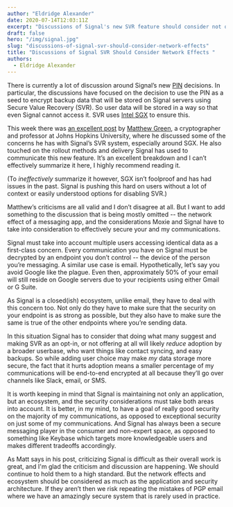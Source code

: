 ```yaml
---
author: "Eldridge Alexander"
date: 2020-07-14T12:03:11Z
excerpt: "Discussions of Signal's new SVR feature should consider not only the Signal app, but the Signal ecosystem as well."
draft: false
hero: "/img/signal.jpg"
slug: "discussions-of-signal-svr-should-consider-network-effects"
title: "Discussions of Signal SVR Should Consider Network Effects "
authors:
  - Eldridge Alexander
---
```


There is currently a lot of discussion around Signal’s new [PIN](https://signal.org/blog/signal-pins/) decisions. In particular, the discussions have focused on the decision to use the PIN as a seed to encrypt backup data that will be stored on Signal servers using Secure Value Recovery (SVR). So user data will be stored in a way so that even Signal cannot access it. SVR uses [Intel SGX](https://en.wikipedia.org/wiki/Software_Guard_Extensions) to ensure this.

This week there was [an excellent post](https://blog.cryptographyengineering.com/2020/07/10/a-few-thoughts-about-signals-secure-value-recovery/) by [Matthew Green](https://twitter.com/matthew_d_green), a cryptographer and professor at Johns Hopkins University, where he discussed some of the concerns he has with Signal’s SVR system, especially around SGX. He also touched on the rollout methods and delivery Signal has used to communicate this new feature. It’s an excellent breakdown and I can’t effectively summarize it here, I highly recommend reading it.

(To *ineffectively* summarize it however, SGX isn’t foolproof and has had issues in the past. Signal is pushing this hard on users without a lot of context or easily understood options for disabling SVR.)

Matthew’s criticisms are all valid and I don’t disagree at all. But I want to add something to the discussion that is being mostly omitted -- the network effect of a messaging app, and the considerations Moxie and Signal have to take into consideration to effectively secure your and my communications.

Signal must take into account multiple users accessing identical data as a first-class concern. Every communication you have on Signal must be decrypted by an endpoint you don’t control -- the device of the person you’re messaging. A similar use case is email. Hypothetically, let’s say you avoid Google like the plague. Even then, approximately 50% of your email will still reside on Google servers due to your recipients using either Gmail or G Suite.

As Signal is a closed(ish) ecosystem, unlike email, they have to deal with this concern too. Not only do they have to make sure that the security on your endpoint is as strong as possible, but they also have to make sure the same is true of the other endpoints where you’re sending data.

In this situation Signal has to consider that doing what many suggest and making SVR as an opt-in, or not offering at all will likely *reduce* adoption by a broader userbase, who want things like contact syncing, and easy backups. So while adding user choice may make *my* data storage more secure, the fact that it hurts adoption means a smaller percentage of my communications will be end-to-end encrypted at all because they’ll go over channels like Slack, email, or SMS.

It is worth keeping in mind that Signal is maintaining not only an application, but an ecosystem, and the security considerations must take both areas into account. It is better, in my mind, to have a goal of really good security on the majority of my communications, as opposed to exceptional security on just some of my communications. And Signal has always been a secure messaging player in the consumer and non-expert space, as opposed to something like Keybase which targets more knowledgeable users and makes different tradeoffs accordingly.

As Matt says in his post, criticizing Signal is difficult as their overall work is great, and I'm glad the criticism and discussion are happening. We should continue to hold them to a high standard. But the network effects and ecosystem should be considered as much as the application and security architecture. If they aren’t then we risk repeating the mistakes of PGP email where we have an amazingly secure system that is rarely used in practice.